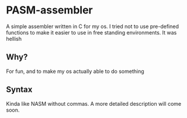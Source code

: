 # PASM-assembler
A simple assembler written in C for my os. I tried not to use pre-defined functions to make it easier to use in free standing environments. It was hellish
## Why?
For fun, and to make my os actually able to do something
## Syntax
Kinda like NASM without commas. A more detailed description will come soon.
